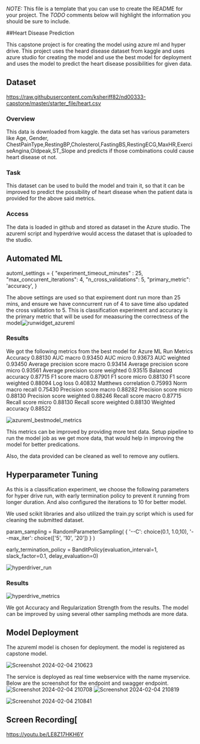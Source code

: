 *NOTE:* This file is a template that you can use to create the README for your project. The *TODO* comments below will highlight the information you should be sure to include.

##Heart Disease Prediction

This capstone project is for creating the model using azure ml and hyper drive. This project uses the heard disease dataset from kaggle and uses azure studio for creating the model and use the best model for deployment and uses the model to predict the heart disease possibilities for given data.


## Dataset
https://raw.githubusercontent.com/ksheriff82/nd00333-capstone/master/starter_file/heart.csv

### Overview
This data is downloaded from kaggle. the data set has various parameters like Age, Gender, ChestPainType,RestingBP,Cholesterol,FastingBS,RestingECG,MaxHR,ExerciseAngina,Oldpeak,ST_Slope and predicts if those combinations could cause heart disease ot not.

### Task
This dataset can be used to build the model and train it, so that it can be improved to predict the possibility of heart disease when the patient data is provided for the above said metrics.

### Access
The data is loaded in github and stored as dataset in the Azure studio. The azureml script and hyperdrive would access the dataset that is uploaded to the studio.

## Automated ML
automl_settings = {
    "experiment_timeout_minutes" : 25,
    "max_concurrent_iterations": 4,
    "n_cross_validations": 5,
    "primary_metric": 'accuracy',
}

The above settings are used so that expirement dont run more than 25 mins, and ensure we have conncurrent run of 4 to save time also updated the cross validation to 5. This is classification experiment and accuracy is the primary metric that will be used for meaasuring the correctness of the model![runwidget_azureml](https://github.com/ksheriff82/nd00333-capstone/assets/43680905/142e40fe-438f-4d96-a5c5-bacec784267f)



### Results
We got the following metrics from the best model for Azure ML
Run Metrics
Accuracy
0.88130
AUC macro
0.93450
AUC micro
0.93673
AUC weighted
0.93450
Average precision score macro
0.93414
Average precision score micro
0.93561
Average precision score weighted
0.93515
Balanced accuracy
0.87715
F1 score macro
0.87901
F1 score micro
0.88130
F1 score weighted
0.88094
Log loss
0.40832
Matthews correlation
0.75993
Norm macro recall
0.75430
Precision score macro
0.88282
Precision score micro
0.88130
Precision score weighted
0.88246
Recall score macro
0.87715
Recall score micro
0.88130
Recall score weighted
0.88130
Weighted accuracy
0.88522


![azureml_bestmodel_metrics](https://github.com/ksheriff82/nd00333-capstone/assets/43680905/616142d2-42fc-425b-9dbb-6ad49376197a)

This metrics can be improved by providing more test data. Setup pipeline to run the model job as we get more data, that would help in improving the model for better predications.

Also, the data provided can be cleaned as well to remove any outliers.

## Hyperparameter Tuning
As this is a classification experiment, we  choose the following  parameters for hyper drive run, with early termination policy to prevent it running from longer duration. And also configured the iterations to 10 for better model.

We used scikit libraries and also utilized the train.py script which is used for cleaning the submitted dataset.

param_sampling = RandomParameterSampling(
    { 
        '--C': choice(0.1, 1.0,10),
        '--max_iter': choice(['5', '10', '20'])
    }
)

early_termination_policy = BanditPolicy(evaluation_interval=1, slack_factor=0.1, delay_evaluation=0)

![hyperdriver_run](https://github.com/ksheriff82/nd00333-capstone/assets/43680905/4839b2dc-41bb-40e0-8145-29373e847150)

### Results
![hyperdrive_metrics](https://github.com/ksheriff82/nd00333-capstone/assets/43680905/ed61b495-abbf-40b9-bdd5-d81a963704c4)

We got Accuracy and Regularization Strength from the results. The model can be improved by using several other sampling methods are more data.

## Model Deployment
The azureml model is chosen for deployment. the model is registered as capstone model.

![Screenshot 2024-02-04 210623](https://github.com/ksheriff82/nd00333-capstone/assets/43680905/c573727e-c272-4c81-97e5-87b03dcd912f)

The service is deployed as real time webservice with the name myservice. Below are the screenshot for the endpoint and swagger endpoint.
![Screenshot 2024-02-04 210708](https://github.com/ksheriff82/nd00333-capstone/assets/43680905/9e773336-900a-42c0-bc7f-103b901dce14)
![Screenshot 2024-02-04 210819](https://github.com/ksheriff82/nd00333-capstone/assets/43680905/d121542b-2f3c-4c9e-8961-83abde868de6)

![Screenshot 2024-02-04 210841](https://github.com/ksheriff82/nd00333-capstone/assets/43680905/a82adc24-425a-4561-80e0-f680b8c7a1b9)



## Screen Recording[
https://youtu.be/LE8Z17HKH6Y

